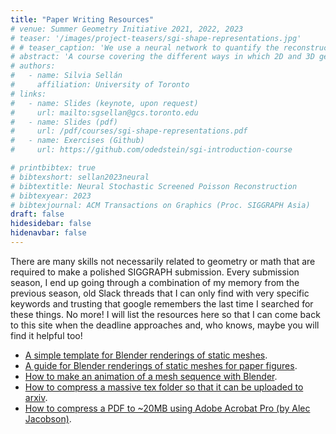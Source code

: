 ```yaml
---
title: "Paper Writing Resources"
# venue: Summer Geometry Initiative 2021, 2022, 2023
# teaser: '/images/project-teasers/sgi-shape-representations.jpg'
# # teaser_caption: 'We use a neural network to quantify the reconstruction uncertainty in Poisson Surface Reconstruction (center left), allowing us to efficiently select next sensor positions (center right) and update the reconstruction upon capturing data (right).'
# abstract: 'A course covering the different ways in which 2D and 3D geometry can be stored: from splines to meshes to point clouds and Signed Distance Functions (including a brief mention of Taylor Swift!). This course is aimed at undergraduate students with no prior experience with Computer Science at all, and only a minimal background in calculus.'
# authors:
#   - name: Silvia Sellán
#     affiliation: University of Toronto
# links:
#   - name: Slides (keynote, upon request)
#     url: mailto:sgsellan@gcs.toronto.edu
#   - name: Slides (pdf)
#     url: /pdf/courses/sgi-shape-representations.pdf
#   - name: Exercises (Github)
#     url: https://github.com/odedstein/sgi-introduction-course 

# printbibtex: true
# bibtexshort: sellan2023neural
# bibtextitle: Neural Stochastic Screened Poisson Reconstruction
# bibtexyear: 2023
# bibtexjournal: ACM Transactions on Graphics (Proc. SIGGRAPH Asia)
draft: false
hidesidebar: false
hidenavbar: false
---
```


There are many skills not necessarily related to geometry or math that are required to make a polished SIGGRAPH submission. Every submission season, I end up going through a combination of my memory from the previous season, old Slack threads that I can only find with very specific keywords and trusting that google remembers the last time I searched for these things. No more! I will list the resources here so that I can come back to this site when the deadline approaches and, who knows, maybe you will find it helpful too!

- <a href="blender/template.blend" download>A simple template for Blender renderings of static meshes</a>.
- <a href="./blender_figure.html">A guide for Blender renderings of static meshes for paper figures</a>.
- <a href="./blender_videos.html">How to make an animation of a mesh sequence with Blender</a>.
- <a href="./arxiv_compressing.html">How to compress a massive tex folder so that it can be uploaded to arxiv</a>.
- <a href="https://www.alecjacobson.com/weblog/?p=3318">How to compress a PDF to ~20MB using Adobe Acrobat Pro (by Alec Jacobson)</a>.
